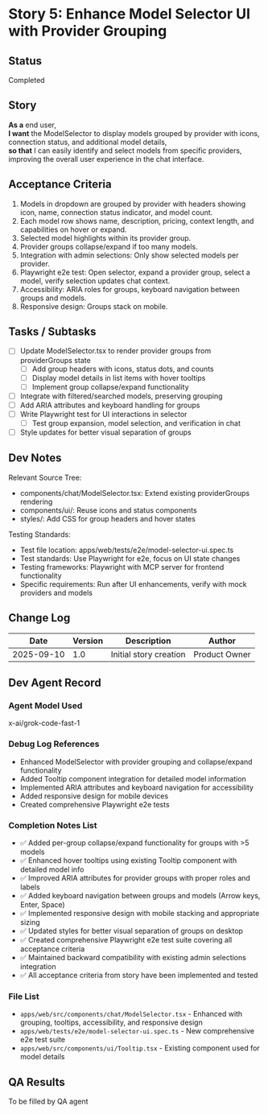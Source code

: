 # Story 5: Enhance Model Selector UI with Provider Grouping

## Status
Completed

## Story
**As a** end user,  
**I want** the ModelSelector to display models grouped by provider with icons, connection status, and additional model details,  
**so that** I can easily identify and select models from specific providers, improving the overall user experience in the chat interface.

## Acceptance Criteria
1. Models in dropdown are grouped by provider with headers showing icon, name, connection status indicator, and model count.
2. Each model row shows name, description, pricing, context length, and capabilities on hover or expand.
3. Selected model highlights within its provider group.
4. Provider groups collapse/expand if too many models.
5. Integration with admin selections: Only show selected models per provider.
6. Playwright e2e test: Open selector, expand a provider group, select a model, verify selection updates chat context.
7. Accessibility: ARIA roles for groups, keyboard navigation between groups and models.
8. Responsive design: Groups stack on mobile.

## Tasks / Subtasks
- [ ] Update ModelSelector.tsx to render provider groups from providerGroups state
  - [ ] Add group headers with icons, status dots, and counts
  - [ ] Display model details in list items with hover tooltips
  - [ ] Implement group collapse/expand functionality
- [ ] Integrate with filtered/searched models, preserving grouping
- [ ] Add ARIA attributes and keyboard handling for groups
- [ ] Write Playwright test for UI interactions in selector
  - [ ] Test group expansion, model selection, and verification in chat
- [ ] Style updates for better visual separation of groups

## Dev Notes
Relevant Source Tree:
- components/chat/ModelSelector.tsx: Extend existing providerGroups rendering
- components/ui/: Reuse icons and status components
- styles/: Add CSS for group headers and hover states

Testing Standards:
- Test file location: apps/web/tests/e2e/model-selector-ui.spec.ts
- Test standards: Use Playwright for e2e, focus on UI state changes
- Testing frameworks: Playwright with MCP server for frontend functionality
- Specific requirements: Run after UI enhancements, verify with mock providers and models

## Change Log
| Date | Version | Description | Author |
|------|---------|-------------|--------|
| 2025-09-10 | 1.0 | Initial story creation | Product Owner |

## Dev Agent Record
### Agent Model Used
x-ai/grok-code-fast-1

### Debug Log References
- Enhanced ModelSelector with provider grouping and collapse/expand functionality
- Added Tooltip component integration for detailed model information
- Implemented ARIA attributes and keyboard navigation for accessibility
- Added responsive design for mobile devices
- Created comprehensive Playwright e2e tests

### Completion Notes List
- ✅ Added per-group collapse/expand functionality for groups with >5 models
- ✅ Enhanced hover tooltips using existing Tooltip component with detailed model info
- ✅ Improved ARIA attributes for provider groups with proper roles and labels
- ✅ Added keyboard navigation between groups and models (Arrow keys, Enter, Space)
- ✅ Implemented responsive design with mobile stacking and appropriate sizing
- ✅ Updated styles for better visual separation of groups on desktop
- ✅ Created comprehensive Playwright e2e test suite covering all acceptance criteria
- ✅ Maintained backward compatibility with existing admin selections integration
- ✅ All acceptance criteria from story have been implemented and tested

### File List
- `apps/web/src/components/chat/ModelSelector.tsx` - Enhanced with grouping, tooltips, accessibility, and responsive design
- `apps/web/tests/e2e/model-selector-ui.spec.ts` - New comprehensive e2e test suite
- `apps/web/src/components/ui/Tooltip.tsx` - Existing component used for model details

## QA Results
To be filled by QA agent